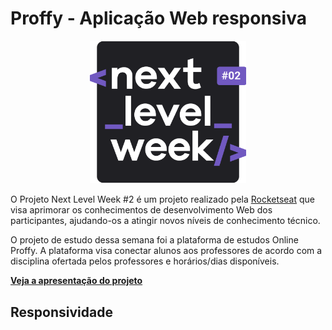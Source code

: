 # Proffy - Aplicação Web responsiva

<p align="center">
   <img src="https://github.com/luismigsantana/Proffy/raw/master/assets/nlw-2.svg" alt="Next Level Week" width="250"/>
</p>

O Projeto Next Level Week  #2 é um projeto realizado pela [Rocketseat](https://rocketseat.com.br/) que visa aprimorar os conhecimentos de desenvolvimento Web dos participantes, ajudando-os a atingir novos níveis de conhecimento técnico. 

O projeto de estudo dessa semana foi a plataforma de estudos Online Proffy. A plataforma  visa conectar alunos aos professores de acordo com a disciplina ofertada pelos professores e horários/dias disponíveis.

**[Veja a apresentação do projeto](https://github.com/luismigsantana/Proffy)**

## Responsividade 

